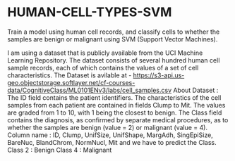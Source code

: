 # HUMAN-CELL-TYPES-SVM
Train a model using human cell records, and classify cells to whether the samples are benign or malignant using SVM (Support Vector Machines).

I am using a dataset that is publicly available from the UCI Machine Learning Repository. The dataset consists of several hundred human cell sample records, each of which contains the values of a set of cell characteristics.
The Dataset is avilable at - https://s3-api.us-geo.objectstorage.softlayer.net/cf-courses-data/CognitiveClass/ML0101ENv3/labs/cell_samples.csv
About Dataset :
The ID field contains the patient identifiers. The characteristics of the cell samples from each patient are contained in fields Clump to Mit. The values are graded from 1 to 10, with 1 being the closest to benign.
The Class field contains the diagnosis, as confirmed by separate medical procedures, as to whether the samples are benign (value = 2) or malignant (value = 4).
Column name  : ID, Clump, UnifSize, UnifShape, MargAdh, SingEpiSize, BareNuc, BlandChrom, NormNucl, Mit and we have to predict the Class.
Class 2 : Benign
Class 4 : Malignant
